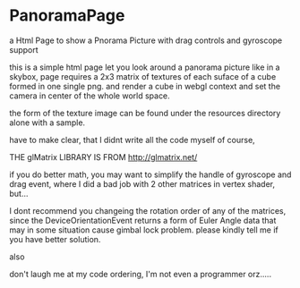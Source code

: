 # PanoramaPage
a Html Page to show a Pnorama Picture with drag controls and gyroscope support

this is a simple html page let you look around a panorama picture like in a skybox,
page requires a 2x3 matrix of textures of each suface of a cube formed in one single png.
and render a cube in webgl context and set the camera in center of the whole world space.

the form of the texture image can be found under the resources directory alone with a sample.

have to make clear, that I didnt write all the code myself of course,


THE glMatrix LIBRARY IS FROM http://glmatrix.net/


if you do better math, you may want to simplify the handle of gyroscope and drag event, where I did a bad job with 2 other matrices in vertex shader, but...

I dont recommend you changeing the rotation order of any of the matrices, since the DeviceOrientationEvent returns a form of Euler Angle data that may in some situation cause gimbal lock problem. please kindly tell me if you have better solution.

also 

don't laugh me at my code ordering, I'm not even a programmer orz.....
